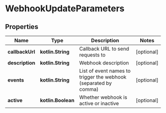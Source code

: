 
# WebhookUpdateParameters

## Properties
Name | Type | Description | Notes
------------ | ------------- | ------------- | -------------
**callbackUrl** | **kotlin.String** | Callback URL to send requests to |  [optional]
**description** | **kotlin.String** | Webhook description |  [optional]
**events** | **kotlin.String** | List of event names to trigger the webhook (separated by comma) |  [optional]
**active** | **kotlin.Boolean** | Whether webhook is active or inactive |  [optional]



